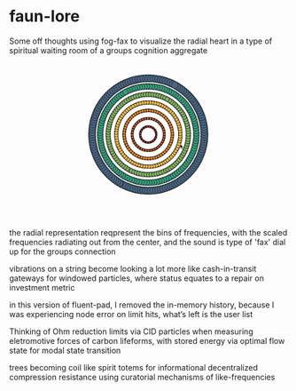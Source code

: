 # faun-lore
Some off thoughts using fog-fax to visualize the radial heart in a type of spiritual waiting room of a groups cognition aggregate

![radial-vibrations](./radial-vibrations.gif)

the radial representation reqpresent the bins of frequencies, with the scaled frequencies radiating out from the center, and the sound is type of 'fax' dial up for the groups connection

vibrations on a string become looking a lot more like cash-in-transit gateways for windowed particles, where status equates to a repair on investment metric

in this version of fluent-pad, I removed the in-memory history, because I was experiencing node error on limit hits, what’s left is the user list

Thinking of Ohm reduction limits via CID particles when measuring eletromotive forces of carbon lifeforms, with stored energy via optimal flow state for modal state transition

trees becoming coil like spirit totems for informational decentralized compression resistance using curatorial mechanisms of like-frequencies
